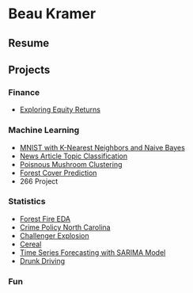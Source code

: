 # Beau Kramer

## Resume

## Projects

### Finance
- [Exploring Equity Returns](https://github.com/beaukramer/financial_analysis/blob/master/equity_returns.ipynb)

### Machine Learning
- [MNIST with K-Nearest Neighbors and Naive Bayes](https://github.com/beaukramer/mids/blob/master/ML/MNIST/MNIST_knn_nb.ipynb)
- [News Article Topic Classification](https://github.com/beaukramer/mids/blob/master/ML/TopicClassification/topic_classification.ipynb)
- [Poisnous Mushroom Clustering](https://github.com/beaukramer/mids/blob/master/ML/Mushroom%20Clustering/mushroom_clustering.ipynb)
- [Forest Cover Prediction]()
- 266 Project
### Statistics
- [Forest Fire EDA](https://github.com/beaukramer/mids/blob/master/Stats/ForestFire/liu_warther_kramer_hegde_fires.pdf)
- [Crime Policy North Carolina](https://github.com/beaukramer/mids/blob/master/Stats/Crime/Kramer_Liu_crime.pdf)
- [Challenger Explosion](https://github.com/beaukramer/mids/blob/master/Stats/Challenger/Kramer_Papandrew_Challenger.pdf)
- [Cereal](https://github.com/beaukramer/mids/blob/master/Stats/Cereal/Kramer_Papandrew_Cereal.pdf)
- [Time Series Forecasting with SARIMA Model](https://github.com/beaukramer/mids/blob/master/Stats/TimeSeries/Kramer_Papandrew_TS.pdf)
- [Drunk Driving](https://github.com/beaukramer/mids/blob/master/Stats/DrunkDriving/Kramer_Papandrew_DrunkDriving.pdf)

### Fun


